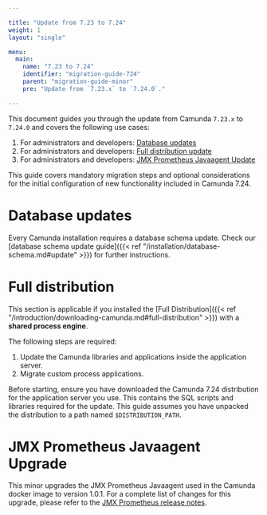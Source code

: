 ```yaml
---

title: "Update from 7.23 to 7.24"
weight: 1
layout: "single"

menu:
  main:
    name: "7.23 to 7.24"
    identifier: "migration-guide-724"
    parent: "migration-guide-minor"
    pre: "Update from `7.23.x` to `7.24.0`."

---
```


This document guides you through the update from Camunda `7.23.x` to `7.24.0` and covers the following use cases:

1. For administrators and developers: [Database updates](#database-updates)
1. For administrators and developers: [Full distribution update](#full-distribution)
2. For administrators and developers: [JMX Prometheus Javaagent Update](#jmx-prometheus-javaagent-upgrade)

This guide covers mandatory migration steps and optional considerations for the initial configuration of new functionality included in Camunda 7.24.

# Database updates

Every Camunda installation requires a database schema update. Check our [database schema update guide]({{< ref "/installation/database-schema.md#update" >}})
for further instructions.

# Full distribution

This section is applicable if you installed the
[Full Distribution]({{< ref "/introduction/downloading-camunda.md#full-distribution" >}})
with a **shared process engine**.

The following steps are required:

1. Update the Camunda libraries and applications inside the application server.
2. Migrate custom process applications.

Before starting, ensure you have downloaded the Camunda 7.24 distribution for the application server you use. This contains the SQL scripts and libraries required for the update. This guide assumes you have unpacked the distribution to a path named `$DISTRIBUTION_PATH`.

# JMX Prometheus Javaagent Upgrade

This minor upgrades the JMX Prometheus Javaagent used in the Camunda docker image to version 1.0.1.
For a complete list of changes for this upgrade, please refer to the [JMX Prometheus release notes](https://github.com/prometheus/jmx_exporter/releases/tag/1.0.1).
